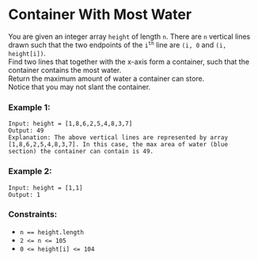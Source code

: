 # Container With Most Water
<p>
You are given an integer array <code>height</code> of length <code>n</code>. There are <code>n</code> vertical lines drawn such that the two endpoints of the <code>i<sup>th</sup></code> line are <code>(i, 0</code> and <code>(i, height[i])</code>.
<br>
Find two lines that together with the x-axis form a container, such that the container contains the most water.
<br>
Return the maximum amount of water a container can store.
<br>
Notice that you may not slant the container.
</p>

### Example 1:
```
Input: height = [1,8,6,2,5,4,8,3,7]
Output: 49
Explanation: The above vertical lines are represented by array [1,8,6,2,5,4,8,3,7]. In this case, the max area of water (blue section) the container can contain is 49.
```

### Example 2:
```
Input: height = [1,1]
Output: 1
```

### Constraints:
<ul>
<li><code>n == height.length</code>
<li><code>2 <= n <= 105</code>
<li><code>0 <= height[i] <= 104</code>
</ul>